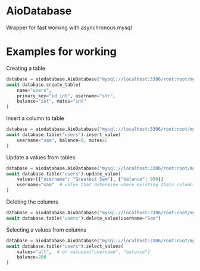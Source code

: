 # AioDatabase
Wrapper for fast working with asynchronous mysql

# Examples for working

Creating a table


```py
database = aiodatabase.AioDatabase("mysql://localhost:3306/root:root/mydb")
await database.create_table(
    name="users",
    primary_key="id int", username="str",
    balance="int", mutes="int"
)
```

Insert a column to table

```py
database = aiodatabase.AioDatabase("mysql://localhost:3306/root:root/mydb")
await database.table("users").insert_value(
    username="sam", balance=0, mutes=2
)
```

Update a values from tables

```py
database = aiodatabase.AioDatabase("mysql://localhost:3306/root:root/mydb")
await database.table("users").update_value(
    values=[{"username": "Greatest Sam"}, {"balance": 999}]
    username="sam"  # value that determine where existing thats column
)
```

Deleting the columns

```py
database = aiodatabase.AioDatabase("mysql://localhost:3306/root:root/mydb")
await database.table("users").delete_value(username="Sam")
```

Selecting a values from columns

```py
database = aiodatabase.AioDatabase("mysql://localhost:3306/root:root/mydb")
await database.table("users").select_values(
    values="all",  # or values=["username", "balance"]
    balance=200
)
```
